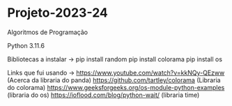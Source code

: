 # Projeto-2023-24
Algoritmos de Programação

Python 3.11.6

Bibliotecas a instalar ->
pip install random
pip install colorama
pip install os

Links que fui usando ->
https://www.youtube.com/watch?v=kkNQy-QEzww (Acerca da libraria do panda)
https://github.com/tartley/colorama (Libraria do colorama)
https://www.geeksforgeeks.org/os-module-python-examples (libraria do os)
https://ioflood.com/blog/python-wait/ (libraria time)
